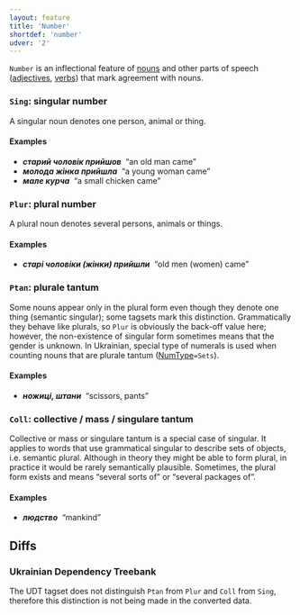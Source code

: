 ```yaml
---
layout: feature
title: 'Number'
shortdef: 'number'
udver: '2'
---
```


`Number` is an inflectional feature of [nouns](uk-pos/NOUN) and other parts of speech ([adjectives](uk-pos/ADJ), [verbs](uk-pos/VERB)) that mark agreement with nouns.

### <a name="Sing">`Sing`</a>: singular number

A singular noun denotes one person, animal or thing.

#### Examples

* _<b>старий чоловік прийшов</b>&nbsp;_ “an old man came”
* _<b>молода жінка прийшла</b>&nbsp;_ “a young woman came”
* _<b>мале курча</b>&nbsp;_ “a small chicken came”

### <a name="Plur">`Plur`</a>: plural number

A plural noun denotes several persons, animals or things.

#### Examples

* _<b>старі чоловіки (жінки) прийшли</b>&nbsp;_ “old men (women) came”

### <a name="Ptan">`Ptan`</a>: plurale tantum

Some nouns appear only in the plural form even though they denote one thing (semantic singular); some tagsets mark this distinction. Grammatically they behave like plurals, so `Plur` is obviously the back-off value here; however, the non-existence of singular form sometimes means that the gender is unknown. In Ukrainian, special type of numerals is used when counting nouns that are plurale tantum ([NumType]()`=Sets`).

#### Examples

* _<b>ножиці, штани</b>&nbsp;_ “scissors, pants”

### <a name="Coll">`Coll`</a>: collective / mass / singulare tantum

Collective or mass or singulare tantum is a special case of singular. It applies to words that use grammatical singular to describe sets of objects, i.e. semantic plural. Although in theory they might be able to form plural, in practice it would be rarely semantically plausible. Sometimes, the plural form exists and means “several sorts of” or “several packages of”.

#### Examples

* _<b>людство</b>&nbsp;_ “mankind”

## Diffs

### Ukrainian Dependency Treebank

The UDT tagset does not distinguish `Ptan` from `Plur` and `Coll` from `Sing`, therefore this distinction is not being made in the converted data.
<!-- Interlanguage links updated Pá kvě 14 11:08:35 CEST 2021 -->
